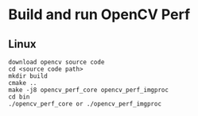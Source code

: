 # Build and run OpenCV Perf 

## Linux
```
download opencv source code
cd <source code path>
mkdir build
cmake ..
make -j8 opencv_perf_core opencv_perf_imgproc
cd bin
./opencv_perf_core or ./opencv_perf_imgproc

```
